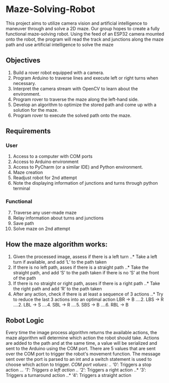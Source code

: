 # Maze-Solving-Robot
This project aims to utilize camera vision and artificial intelligence to maneuver through and solve a 2D maze. Our group hopes to create a fully functional maze-solving robot. Using the feed of an ESP32 camera mounted onto the robot, the program will read the track and junctions along the maze path and use artificial intelligence to solve the maze
## Objectives

1. Build a rover robot equipped with a camera.
2. Program Arduino to traverse lines and execute left or right turns when necessary.
3. Interpret the camera stream with OpenCV to learn about the environment.
4. Program rover to traverse the maze along the left-hand side.
5. Develop an algorithm to optimize the stored path and come up with a solution for the maze.
6. Program rover to execute the solved path onto the maze.

## Requirements
### User
1. Access to a computer with COM ports
2. Access to Arduino environment 
3. Access to PyCharm (or a similar IDE) and Python environment. 
4. Maze creation
5. Readjust robot for 2nd attempt
6. Note the displaying information of junctions and turns through python terminal
### Functional
7. Traverse any user-made maze
8. Relay information about turns and junctions
9. Save path
10. Solve maze on 2nd attempt

## How the maze algorithm works:
1. Given the processed image, assess if there is a left turn
..* Take a left turn if available, and add ‘L’ to the path taken
2. If there is no left path, asses if there is a straight path
..* Take the straight path, and add ‘S’ to the path taken if there is no ‘S’ at the front of the path 
3. If there is no straight or right path, asses if there is a right path
..* Take the right path and add ‘R’ to the path taken
4. After any action, check if there is at least a sequence of 3 actions
..* Try to reduce the last 3 actions into an optimal action
 LBR → B
....2. LBS → R
....2. LBL → S
....4. SBL → R
....5. SBS → B
....6. RBL → B

## Robot Logic
Every time the image process algorithm returns the available actions, the maze algorithm will determine which action the robot should take. Actions are added to the path and at the same time, a value will be serialized and sent to the Arduino using the COM port. There are 5 values that are sent over the COM port to trigger the robot's movement function. The message sent over the port is parsed to an int and a switch statement is used to choose which action to trigger.
*COM port values:
..* ‘0’: Triggers a stop action
..*. ‘1’: Triggers a left action
..* ‘2’: Triggers a right action
..* ‘3’: Triggers a turnaround action
..* ‘4’: Triggers a straight action
